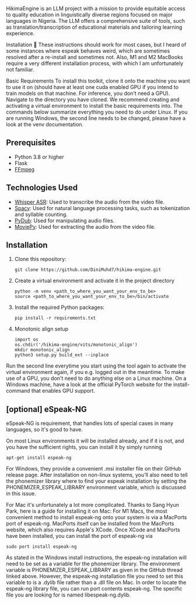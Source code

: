 HikimaEngine is an LLM project with a mission to provide equitable access to quality education in linguistically diverse regions focused on major languages in Nigeria. The LLM offers a comprehensive suite of tools, such as translation/transcription of educational materials and tailoring learning experience.

Installation 🦉
These instructions should work for most cases, but I heard of some instances where espeak behaves weird, which are sometimes resolved after a re-install and sometimes not. Also, M1 and M2 MacBooks require a very different installation process, with which I am unfortunately not familiar.

Basic Requirements
To install this toolkit, clone it onto the machine you want to use it on (should have at least one cuda enabled GPU if you intend to train models on that machine. For inference, you don't need a GPU). Navigate to the directory you have cloned. We recommend creating and activating a virtual environment to install the basic requirements into. The commands below summarize everything you need to do under Linux. If you are running Windows, the second line needs to be changed, please have a look at the venv documentation.

## Prerequisites

- Python 3.8 or higher
- Flask
- [FFmpeg](https://ffmpeg.org/download.html)

## Technologies Used

- [Whisper ASR](https://www.openai.com/research/whisper/): Used to transcribe the audio from the video file.
- [Spacy](https://spacy.io/): Used for natural language processing tasks, such as tokenization and syllable counting.
- [PyDub](http://pydub.com/): Used for manipulating audio files.
- [MoviePy](https://zulko.github.io/moviepy/): Used for extracting the audio from the video file.


## Installation

1. Clone this repository:
   ```
   git clone https://github.com/DiniMuhd7/hikima-engine.git
   ```
   
2. Create a virtual environment and activate it in the project directory
   ```
   python -m venv <path_to_where_you_want_your_env_to_be>
   source <path_to_where_you_want_your_env_to_be>/bin/activate
   ```

3. Install the required Python packages:
   ```
   pip install -r requirements.txt
   ```

4. Monotonic align setup 
    ```
   import os
   os.chdir('/hikima-engine/vits/monotonic_align')
   mkdir monotonic_align
   python3 setup.py build_ext --inplace
    ```

Run the second line everytime you start using the tool again to activate the virtual environment again, if you e.g. logged out in the meantime. To make use of a GPU, you don't need to do anything else on a Linux machine. On a Windows machine, have a look at the official PyTorch website for the install-command that enables GPU support.

## [optional] eSpeak-NG
eSpeak-NG is requirement, that handles lots of special cases in many languages, so it's good to have.

On most Linux environments it will be installed already, and if it is not, and you have the sufficient rights, you can install it by simply running
```
apt-get install espeak-ng
```

For Windows, they provide a convenient .msi installer file on their GitHub release page. After installation on non-linux systems, you'll also need to tell the phonemizer library where to find your espeak installation by setting the PHONEMIZER_ESPEAK_LIBRARY environment variable, which is discussed in this issue.

For Mac it's unfortunately a lot more complicated. Thanks to Sang Hyun Park, here is a guide for installing it on Mac: For M1 Macs, the most convenient method to install espeak-ng onto your system is via a MacPorts port of espeak-ng. MacPorts itself can be installed from the MacPorts website, which also requires Apple's XCode. Once XCode and MacPorts have been installed, you can install the port of espeak-ng via
```
sudo port install espeak-ng
```

As stated in the Windows install instructions, the espeak-ng installation will need to be set as a variable for the phonemizer library. The environment variable is PHONEMIZER_ESPEAK_LIBRARY as given in the GitHub thread linked above. However, the espeak-ng installation file you need to set this variable to is a .dylib file rather than a .dll file on Mac. In order to locate the espeak-ng library file, you can run port contents espeak-ng. The specific file you are looking for is named libespeak-ng.dylib.




